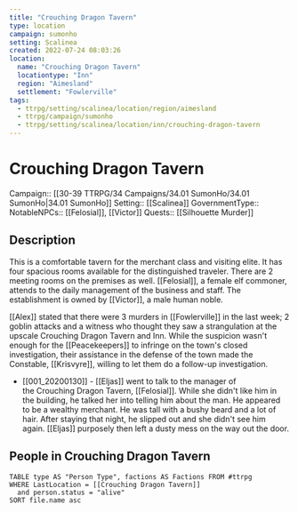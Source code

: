 ```yaml
---
title: "Crouching Dragon Tavern"
type: location
campaign: sumonho
setting: Scalinea
created: 2022-07-24 08:03:26
location:
  name: "Crouching Dragon Tavern"
  locationtype: "Inn"
  region: "Aimesland"
  settlement: "Fowlerville"
tags:
  - ttrpg/setting/scalinea/location/region/aimesland
  - ttrpg/campaign/sumonho
  - ttrpg/setting/scalinea/location/inn/crouching-dragon-tavern
---
```

# Crouching Dragon Tavern

Campaign:: [[30-39 TTRPG/34 Campaigns/34.01 SumonHo/34.01 SumonHo|34.01 SumonHo]]
Setting:: [[Scalinea]]
GovernmentType::
NotableNPCs:: [[Felosial]], [[Victor]]
Quests:: [[Silhouette Murder]]

## Description

This is a comfortable tavern for the merchant class and visiting elite. It has four spacious rooms available for the distinguished traveler. There are 2 meeting rooms on the premises as well. [[Felosial]], a female elf commoner, attends to the daily management of the business and staff. The establishment is owned by [[Victor]], a male human noble.

[[Alex]] stated that there were 3 murders in [[Fowlerville]] in the last week; 2 goblin attacks and a witness who thought they saw a strangulation at the upscale Crouching Dragon Tavern and Inn. While the suspicion wasn't enough for the [[Peacekeepers]] to infringe on the town's closed investigation, their assistance in the defense of the town made the Constable, [[Krisvyre]], willing to let them do a follow-up investigation.

- [[001_20200130]] - [[Eljas]] went to talk to the manager of the Crouching Dragon Tavern, [[Felosial]]. While she didn't like him in the building, he talked her into telling him about the man. He appeared to be a wealthy merchant. He was tall with a bushy beard and a lot of hair. After staying that night, he slipped out and she didn't see him again. [[Eljas]] purposely then left a dusty mess on the way out the door.

## People in Crouching Dragon Tavern

```dataview
TABLE type AS "Person Type", factions AS Factions FROM #ttrpg 
WHERE LastLocation = [[Crouching Dragon Tavern]]
  and person.status = "alive"
SORT file.name asc
```



